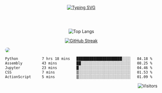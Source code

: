 <p align = "centre" style="text-align: center;" >
<a href="https://git.io/typing-svg"><img src="https://readme-typing-svg.demolab.com?font=Source+Code+Pro&size=18&duration=2000&pause=500&color=2859BC&background=0010FF00&multiline=true&width=435&height=90&lines=Brajendra+Suman;BTech+%40+IIT-Guwahati;MERN%7CBLOCKCHAIN;+++++" alt="Typing SVG" /></a>
</p>

</br>
</br>


<div align = "centre" style="text-align: center; border-radius:100px;" >

![Top Langs](https://github-readme-stats-sigma-five.vercel.app/api/top-langs/?username=s-brajendra&layout=compact&hide=ejs&theme=dark&border=50px)

</div>

<div align = "centre" style="text-align: center;" >

[![GitHub Streak](https://streak-stats.demolab.com/?user=s-brajendra&starting_year=2023&border_radius=50&theme=dark)](https://git.io/streak-stats)

</div>

 <img align = "centre" style = "border-radius:100px;" src="https://github-readme-activity-graph.vercel.app/graph?username=s-brajendra&theme=react-dark&bg_color=20232a&hide_border=true" border_radius = "100px" />



<!--START_SECTION:waka-->

```txt
Python           7 hrs 18 mins   █████████████████████░░░░   84.18 %
Assembly         43 mins         ██░░░░░░░░░░░░░░░░░░░░░░░   08.25 %
Jupyter          23 mins         █░░░░░░░░░░░░░░░░░░░░░░░░   04.46 %
CSS              7 mins          ▒░░░░░░░░░░░░░░░░░░░░░░░░   01.53 %
ActionScript     5 mins          ▒░░░░░░░░░░░░░░░░░░░░░░░░   01.09 %
```

<!--END_SECTION:waka-->


<span align="right">

![Visitors](https://api.visitorbadge.io/api/visitors?path=https%3A%2F%2Fgithub.com%2Fs-brajendra%2Fs-brajendra&label=VISITOR&countColor=%23263759&style=flat-square)

</span>
